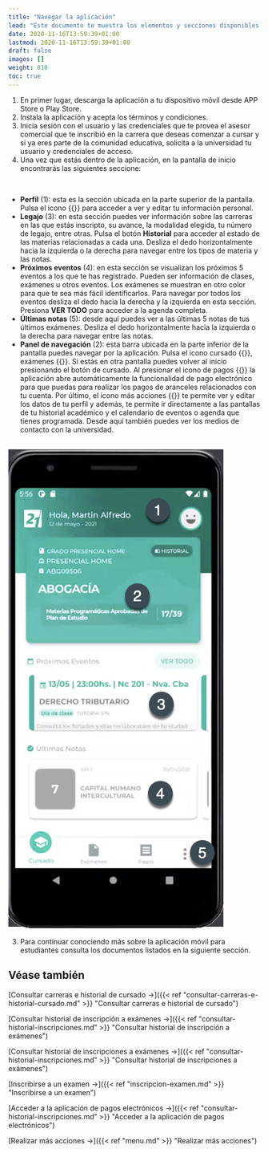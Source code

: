 ```yaml
---
title: "Navegar la aplicación"
lead: "Este documento te muestra los elementos y secciones disponibles en la aplicación para que comiences a gestionar tu vida académica de una manera rápida y sencilla."
date: 2020-11-16T13:59:39+01:00
lastmod: 2020-11-16T13:59:39+01:00
draft: false
images: []
weight: 010
toc: true
---
```


1. En primer lugar, descarga la aplicación a tu dispositivo móvil desde APP Store o Play Store.
1. Instala la aplicación y acepta los términos y condiciones.
1. Inicia sesión con el usuario y las credenciales que te provea el asesor comercial que te inscribió en la carrera que deseas comenzar a cursar y si ya eres parte de la comunidad educativa, solicita a la universidad tu usuario y credenciales de acceso. 
1. Una vez que estás dentro de la aplicación, en la pantalla de inicio encontrarás las siguientes seccione:
<br>

- **Perfil** (1): esta es la sección ubicada en la parte superior de la pantalla. Pulsa el icono {{<inline-icon image="user section.png" alt="user icon">}} para acceder a ver y editar tu información personal.
- **Legajo** (3): en esta sección puedes ver información sobre las carreras en las que estás inscripto, su avance, la modalidad elegida, tu número de legajo, entre otras. Pulsa el botón **Historial** para acceder al estado de las materias relacionadas a cada una. Desliza el dedo horizontalmente hacia la izquierda o la derecha para navegar entre los tipos de materia y las notas.
- **Próximos eventos** (4): en esta sección se visualizan los próximos 5 eventos a los que te has registrado. Pueden ser información de clases, exámenes u otros eventos. Los exámenes se muestran en otro color para que te sea más fácil identificarlos. Para navegar por todos los eventos desliza el dedo hacia la derecha y la izquierda en esta sección. Presiona **VER TODO** para acceder a la agenda completa.
- **Últimas notas** (5): desde aquí puedes ver a las últimas 5 notas de tus últimos exámenes. Desliza el dedo horizontalmente hacia la izquierda o la derecha para navegar entre las notas.
- **Panel de navegación** (2): esta barra ubicada en la parte inferior de la pantalla puedes navegar por la aplicación. Pulsa el icono cursado {{<inline-icon image="graduate.png" alt="cursado icon">}}, exámenes {{<inline-icon image="exam icon.png" alt="exam icon">}}. Si estás en otra pantalla puedes volver al inicio presionando el botón de cursado. Al presionar el icono de pagos {{<inline-icon image="receipt.png" alt="payments icon">}} la aplicación abre automáticamente la funcionalidad de pago electrónico para que puedas para realizar los pagos de aranceles relacionados con tu cuenta. Por último, el icono más acciones {{<inline-icon image="more actions V.png" alt="more actions vertical icon">}} te permite ver y editar los datos de tu perfil y además, te permite ir directamente a las pantallas de tu historial académico y el calendario de eventos o agenda que tienes programada. Desde aquí también puedes ver los medios de contacto con la universidad.
<br>

<img src="navigate app.png" alt="My mobile"/>
<br>

3. Para continuar conociendo más sobre la aplicación móvil para estudiantes consulta los documentos listados en la siguiente sección.

## Véase también

[Consultar carreras e historial de cursado →]({{< ref "consultar-carreras-e-historial-cursado.md" >}} "Consultar carreras e historial de cursado")
<br>

[Consultar historial de inscripción a exámenes →]({{< ref "consultar-historial-inscripciones.md" >}} "Consultar historial de inscripción a exámenes")
<br>

[Consultar historial de inscripciones a exámenes →]({{< ref "consultar-historial-inscripciones.md" >}} "Consultar historial de inscripciones a exámenes")
<br>

[Inscribirse a un examen →]({{< ref "inscripcion-examen.md" >}} "Inscribirse a un examen")
<br>

[Acceder a la aplicación de pagos electrónicos →]({{< ref "consultar-historial-inscripciones.md" >}} "Acceder a la aplicación de pagos electrónicos")
<br>

[Realizar más acciones →]({{< ref "menu.md" >}} "Realizar más acciones")